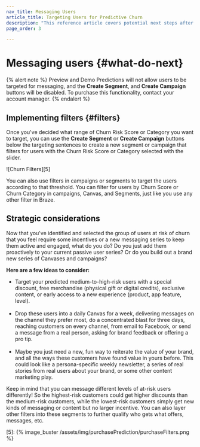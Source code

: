 ```yaml
---
nav_title: Messaging Users
article_title: Targeting Users for Predictive Churn
description: "This reference article covers potential next steps after you have created a Churn Prediction such as implementing filter and strategic considerations."
page_order: 3

---
```


# Messaging users {#what-do-next}

{% alert note %}
Preview and Demo Predictions will not allow users to be targeted for messaging, and the **Create Segment**, and **Create Campaign** buttons will be disabled. To purchase this functionality, contact your account manager.
{% endalert %}

## Implementing filters {#filters}

Once you've decided what range of Churn Risk Score or Category you want to target, you can use the **Create Segment** or **Create Campaign** buttons below the targeting sentences to create a new segment or campaign that filters for users with the Churn Risk Score or Category selected with the slider.

![Churn Filters][5]

You can also use filters in campaigns or segments to target the users according to that threshold. You can filter for users by Churn Score or Churn Category in campaigns, Canvas, and Segments, just like you use any other filter in Braze.

## Strategic considerations

Now that you've identified and selected the group of users at risk of churn that you feel require some incentives or a new messaging series to keep them active and engaged, what do you do? Do you just add them proactively to your current passive user series? Or do you build out a brand new series of Canvases and campaigns? 

**Here are a few ideas to consider:**

- Target your predicted medium-to-high-risk users with a special discount, free merchandise (physical gift or digital credits), exclusive content, or early access to a new experience (product, app feature, level).<br><br>
- Drop these users into a daily Canvas for a week, delivering messages on the channel they prefer most, do a concentrated blast for three days, reaching customers on every channel, from email to Facebook, or send a message from a real person, asking for brand feedback or offering a pro tip.<br><br>
- Maybe you just need a new, fun way to reiterate the value of your brand, and all the ways these customers have found value in yours before. This could look like a persona-specific weekly newsletter, a series of real stories from real users about your brand, or some other content marketing play.

Keep in mind that you can message different levels of at-risk users differently! So the highest-risk customers could get higher discounts than the medium-risk customers, while the lowest-risk customers simply get new kinds of messaging or content but no larger incentive. You can also layer other filters into these segments to further qualify who gets what offers, messages, etc.



[5]: {% image_buster /assets/img/purchasePrediction/purchaseFilters.png %}
